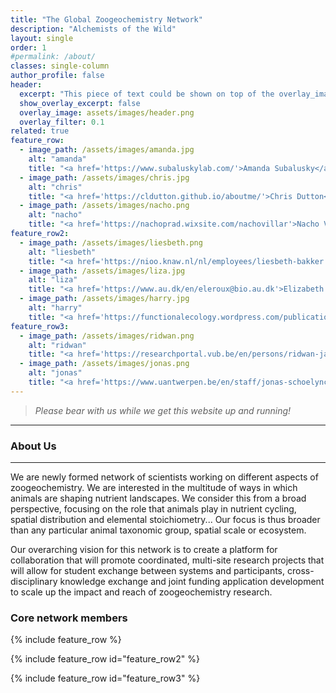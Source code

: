 ```yaml
---
title: "The Global Zoogeochemistry Network"
description: "Alchemists of the Wild"
layout: single
order: 1
#permalink: /about/
classes: single-column
author_profile: false
header:
  excerpt: "This piece of text could be shown on top of the overlay_image, just under the title"
  show_overlay_excerpt: false
  overlay_image: assets/images/header.png
  overlay_filter: 0.1
related: true
feature_row:
  - image_path: /assets/images/amanda.jpg
    alt: "amanda"
    title: "<a href='https://www.subaluskylab.com/'>Amanda Subalusky</a>"
  - image_path: /assets/images/chris.jpg
    alt: "chris"
    title: "<a href='https://cldutton.github.io/aboutme/'>Chris Dutton</a>"
  - image_path: /assets/images/nacho.png
    alt: "nacho"
    title: "<a href='https://nachoprad.wixsite.com/nachovillar'>Nacho Villar</a>"
feature_row2:
  - image_path: /assets/images/liesbeth.png
    alt: "liesbeth"
    title: "<a href='https://nioo.knaw.nl/nl/employees/liesbeth-bakker'>Liesbeth Bakker</a>"
  - image_path: /assets/images/liza.jpg
    alt: "liza"
    title: "<a href='https://www.au.dk/en/eleroux@bio.au.dk'>Elizabeth le Roux</a>"
  - image_path: /assets/images/harry.jpg
    alt: "harry"
    title: "<a href='https://functionalecology.wordpress.com/publications-harry-olde-venterink/'>Harry Olde Venterink</a>"
feature_row3:
  - image_path: /assets/images/ridwan.png
    alt: "ridwan"
    title: "<a href='https://researchportal.vub.be/en/persons/ridwan-jaafar'>Ridwan Jaafar</a>"
  - image_path: /assets/images/jonas.png
    alt: "jonas"
    title: "<a href='https://www.uantwerpen.be/en/staff/jonas-schoelynck/'>Jonas Schoelynck (PI)</a>"
---
```


 > *Please bear with us while we get this website up and running!*
---

### About Us
---

We are newly formed network of scientists working on different aspects of zoogeochemistry. We are interested in the multitude of ways in which animals are shaping nutrient landscapes. We consider this from a broad perspective, focusing on the role that animals play in nutrient cycling, spatial distribution and elemental stoichiometry... Our focus is thus broader than any particular animal taxonomic group, spatial scale or ecosystem.

Our overarching vision for this network is to create a platform for collaboration that will promote coordinated, multi-site research projects that will allow for student exchange between systems and participants, cross-disciplinary knowledge exchange and joint funding application development to scale up the impact and reach of zoogeochemistry research.


### Core network members

{% include feature_row %}

{% include feature_row id="feature_row2" %}

{% include feature_row id="feature_row3" %}


[amanda]:          <https://www.subaluskylab.com/>
[chris]:           <https://cldutton.github.io/aboutme/>
[nacho]:           <https://nachoprad.wixsite.com/nachovillar>
[liesbeth]:        <https://nioo.knaw.nl/nl/employees/liesbeth-bakker>
[liza]:            <https://www.au.dk/en/eleroux@bio.au.dk>
[harry]:           <https://functionalecology.wordpress.com/publications-harry-olde-venterink/>
[ridwan]:          <https://researchportal.vub.be/en/persons/ridwan-jaafar>
[jonas]:           <https://www.uantwerpen.be/en/staff/jonas-schoelynck/>
